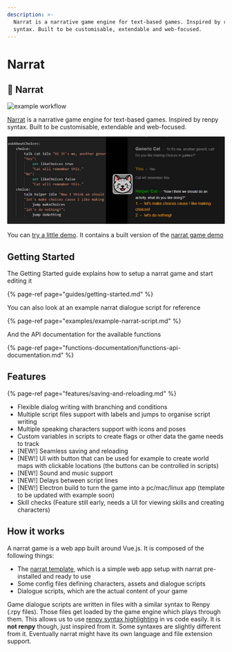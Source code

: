 ```yaml
---
description: >-
  Narrat is a narrative game engine for text-based games. Inspired by renpy
  syntax. Built to be customisable, extendable and web-focused.
---
```


# Narrat

## 🚀 Narrat

![example workflow](https://github.com/nialna/narrat/actions/workflows/main.yml/badge.svg)

[Narrat](https://get-narrat.com) is a narrative game engine for text-based games. Inspired by renpy syntax. Built to be customisable, extendable and web-focused.

![](.gitbook/assets/narrat-banner.jpg)

You can [try a little demo](http://get-narrat.com/demo/). It contains a built version of the [narrat game demo](https://github.com/nialna/narrat-demo)

#### 

## Getting Started

The Getting Started guide explains how to setup a narrat game and start editing it

{% page-ref page="guides/getting-started.md" %}

You can also look at an example narrat dialogue script for reference

{% page-ref page="examples/example-narrat-script.md" %}

And the API documentation for the available functions

{% page-ref page="functions-documentation/functions-api-documentation.md" %}

## Features

{% page-ref page="features/saving-and-reloading.md" %}

* Flexible dialog writing with branching and conditions
* Multiple script files support with labels and jumps to organise script writing
* Multiple speaking characters support with icons and poses
* Custom variables in scripts to create flags or other data the game needs to track
* \[NEW!\] Seamless saving and reloading
* \[NEW!\] UI with button that can be used for example to create world maps with clickable locations \(the buttons can be controlled in scripts\)
* \[NEW!\] Sound and music support
* \[NEW!\] Delays between script lines
* \[NEW!\] Electron build to turn the game into a pc/mac/linux app \(template to be updated with example soon\)
* Skill checks \(Feature still early, needs a UI for viewing skills and creating characters\)

## How it works

A narrat game is a web app built around Vue.js. It is composed of the following things:

* The [narrat template](https://github.com/nialna/narrat-template), which is a simple web app setup with narrat pre-installed and ready to use
* Some config files defining characters, assets and dialogue scripts
* Dialogue scripts, which are the actual content of your game

Game dialogue scripts are written in files with a similar syntax to Renpy \(.rpy files\). Those files get loaded by the game engine which plays through them. This allows us to use [renpy syntax highlighting](https://marketplace.visualstudio.com/items?itemName=LuqueDaniel.languague-renpy) in vs code easily. It is **not renpy** though, just inspired from it. Some syntaxes are slightly different from it. Eventually narrat might have its own language and file extension support.

